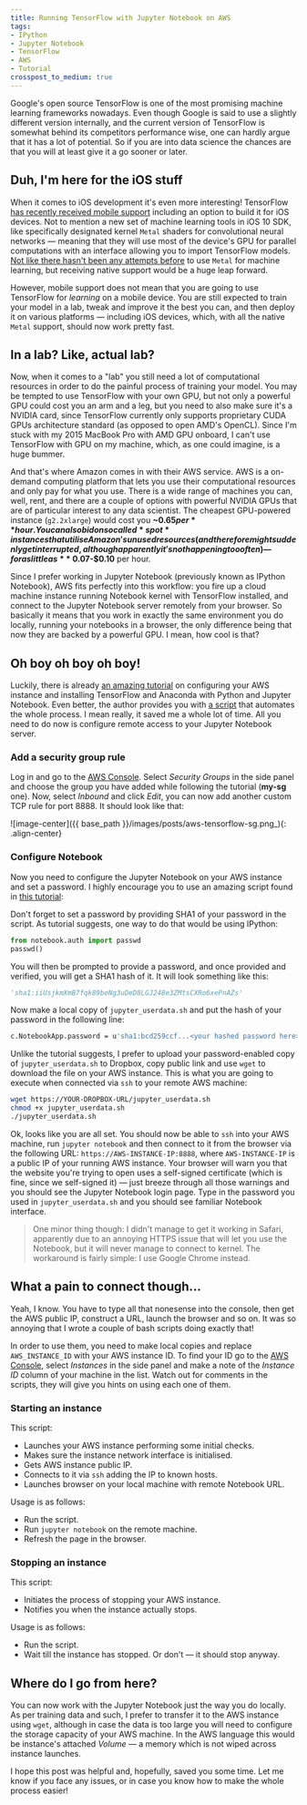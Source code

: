 ```yaml
---
title: Running TensorFlow with Jupyter Notebook on AWS
tags:
- IPython
- Jupyter Notebook
- TensorFlow
- AWS
- Tutorial
crosspost_to_medium: true
---
```

Google's open source TensorFlow is one of the most promising machine learning frameworks nowadays. Even though Google is said to use a slightly different version internally, and the current version of TensorFlow is somewhat behind its competitors performance wise, one can hardly argue that it has a lot of potential.<!--more--> So if you are into data science the chances are that you will at least give it a go sooner or later.

## Duh, I'm here for the iOS stuff

When it comes to iOS development it's even more interesting! TensorFlow <a target="_blank" href="https://developers.googleblog.com/2016/06/tensorflow-v09-now-available-with.html">has recently received mobile support</a> including an option to build  it for iOS devices. Not to mention a new set of machine learning tools in iOS 10 SDK, like specifically designated kernel `Metal` shaders for convolutional neural networks — meaning that they will use most of the device's GPU for parallel computations with an interface allowing you to import TensorFlow models. <a target="_blank" href="https://github.com/DeepLearningKit/DeepLearningKit">Not like there hasn't been any attempts before</a> to use `Metal` for machine learning, but receiving native support would be a huge leap forward.

However, mobile support does not mean that you are going to use TensorFlow for *learning* on a mobile device. You are still expected to train your model in a lab, tweak and improve it the best you can, and then deploy it on various platforms — including iOS devices, which, with all the native `Metal` support, should now work pretty fast.

## In a lab? Like, actual lab?

Now, when it comes to a "lab" you still need a lot of computational resources in order to do the painful process of training your model. You may be tempted to use TensorFlow with your own GPU, but not only a powerful GPU could cost you an arm and a leg, but you need to also make sure it's a NVIDIA card, since TensorFlow currently only supports proprietary CUDA GPUs architecture standard (as opposed to open AMD's OpenCL). Since I'm stuck with my 2015 MacBook Pro with AMD GPU onboard, I can't use TensorFlow with GPU on my machine, which, as one could imagine, is a huge bummer.

And that's where Amazon comes in with their AWS service. AWS is a on-demand computing platform that lets you use their computational resources and only pay for what you use. There is a wide range of machines you can, well, rent, and there are a couple of options with powerful NVIDIA GPUs that are of particular interest to any data scientist. The cheapest GPU-powered instance (`g2.2xlarge`) would cost you **~$0.65 per** hour. You can also bid on so called *spot* instances that utilise Amazon's unused resources (and therefore might suddenly get interrupted, although apparently it's not happening too often) — for as little as **~$0.07-$0.10** per hour.

Since I prefer working in Jupyter Notebook (previously known as IPython Notebook), AWS fits perfectly into this workflow: you fire up a cloud machine instance running Notebook kernel with TensorFlow installed, and connect to the Jupyter Notebook server remotely from your browser. So basically it means that you work in exactly the same environment you do locally, running your notebooks in a browser, the only difference being that now they are backed by a powerful GPU. I mean, how cool is that?

## Oh boy oh boy oh boy!

Luckily, there is already <a target="_blank" href="http://max-likelihood.com/2016/06/18/aws-tensorflow-setup/">an amazing tutorial</a> on configuring your AWS instance and installing TensorFlow and Anaconda with Python and Jupyter Notebook. Even better, the author provides you with <a target="_blank" href="https://github.com/Avsecz/aws-tensorflow-setup">a script</a> that automates the whole process. I mean really, it saved me a whole lot of time. All you need to do now is configure remote access to your Jupyter Notebook server. 

### Add a security group rule

Log in and go to the <a target="_blank" href="http://console.aws.amazon.com">AWS Console</a>. Select *Security Groups*  in the side panel and choose the group you have added while following the tutorial (**my-sg** one). Now, select *Inbound* and click *Edit*, you can now add another custom TCP rule for port 8888. It should look like that:

![image-center]({{ base_path }}/images/posts/aws-tensorflow-sg.png_){: .align-center}    

### Configure Notebook

Now you need to configure the Jupyter Notebook on your AWS instance and set a password. I highly encourage you to use an amazing script found in <a target="_blank" href="http://efavdb.com/deep-learning-with-jupyter-on-aws/">this tutorial</a>:

<script src="https://gist.github.com/frangipane/0e921c1ae66edbf15463.js"></script>

Don't forget to set a password by providing SHA1 of your password in the script. As tutorial suggests, one way to do that would be using IPython:

```python
from notebook.auth import passwd
passwd()
```

You will then be prompted to provide a password, and once provided and verified, you will get a SHA1 hash of it. It will look something like this:

```python
'sha1:iiUsjkmXmB7fqk89beNg3uDeD8LGJ248e3ZMtsCXRo6xePnAZs'
```

Now make a local copy of `jupyter_userdata.sh` and put the hash of your password in the following line:

```bash
c.NotebookApp.password = u'sha1:bcd259ccf...<your hashed password here>'
```

Unlike the tutorial suggests, I prefer to upload your password-enabled copy of `jupyter_userdata.sh` to Dropbox, copy public link and use `wget` to download the file on your AWS instance. This is what you are going to execute when connected via `ssh` to your remote AWS machine:

```bash
wget https://YOUR-DROPBOX-URL/jupyter_userdata.sh
chmod +x jupyter_userdata.sh
./jupyter_userdata.sh
```

Ok, looks like you are all set. You should now be able to `ssh` into your AWS machine, run `jupyter notebook` and then connect to it from the browser via the following URL: `https://AWS-INSTANCE-IP:8888`, where `AWS-INSTANCE-IP` is a public IP of your running AWS instance. Your browser will warn you that the website you're trying to open uses a self-signed certificate (which is fine, since we self-signed it) — just breeze through all those warnings and you should see the Jupyter Notebook login page. Type in the password you used in `jupyter_userdata.sh` and you should see familiar Notebook interface.

> One minor thing though: I didn't manage to get it working in Safari, apparently due to an annoying HTTPS issue that will let you use the Notebook, but it will never manage to connect to kernel. The workaround is fairly simple: I use Google Chrome instead.

## What a pain to connect though...

Yeah, I know. You have to type all that nonesense into the console, then get the AWS public IP, construct a URL, launch the browser and so on. It was so annoying that I wrote a couple of bash scripts doing exactly that!

In order to use them, you need to make local copies and replace `AWS_INSTANCE_ID` with your AWS instance ID. To find your ID go to the <a target="_blank" href="http://console.aws.amazon.com">AWS Console</a>, select *Instances* in the side panel and make a note of the *Instance ID* column of your machine in the list. Watch out for comments in the scripts, they will give you hints on using each one of them.

### Starting an instance

This script:

* Launches your AWS instance performing some initial checks.
* Makes sure the instance network interface is initialised. 
* Gets AWS instance public IP.
* Connects to it via `ssh` adding the IP to known hosts.
* Launches browser on your local machine with remote Notebook URL.

<script src="https://gist.github.com/navoshta/ea4f6dc8f698b472d32940f456de954d.js"></script>

Usage is as follows:

* Run the script.
* Run `jupyter notebook` on the remote machine.
* Refresh the page in the browser.

### Stopping an instance

This script:

* Initiates the process of stopping your AWS instance.
* Notifies you when the instance actually stops.

<script src="https://gist.github.com/navoshta/17c8639d8a4225268f64d5c1b59a4a50.js"></script>

Usage is as follows:

* Run the script.
* Wait till the  instance has stopped. Or don't — it should stop anyway.

## Where do I go from here?

You can now work with the Jupyter Notebook just the way you do locally. As per training data and such, I prefer to transfer it to the AWS instance using `wget`, although in case the data is too large you will need to configure the storage capacity of your AWS machine. In the AWS language this would be instance's attached *Volume* — a memory which is not wiped across instance launches.

I hope this post was helpful and, hopefully, saved you some time. Let me know if you face any issues, or in case you know how to make the whole process easier!
